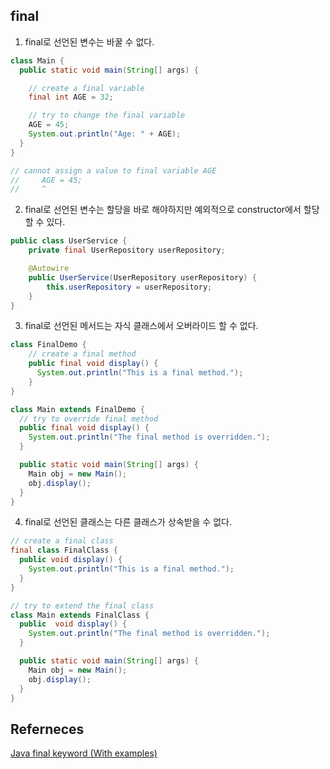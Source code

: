 ## final

1. final로 선언된 변수는 바꿀 수 없다.

```java
class Main {
  public static void main(String[] args) {

    // create a final variable
    final int AGE = 32;

    // try to change the final variable
    AGE = 45;
    System.out.println("Age: " + AGE);
  }
}

// cannot assign a value to final variable AGE
//     AGE = 45;
//     ^
```

2. final로 선언된 변수는 할당을 바로 해야하지만 예외적으로 constructor에서 할당할 수 있다.

```java
public class UserService {
    private final UserRepository userRepository;

    @Autowire
    public UserService(UserRepository userRepository) {
        this.userRepository = userRepository;
    }
}
```

3. final로 선언된 메서드는 자식 클래스에서 오버라이드 할 수 없다.

```java
class FinalDemo {
    // create a final method
    public final void display() {
      System.out.println("This is a final method.");
    }
}

class Main extends FinalDemo {
  // try to override final method
  public final void display() {
    System.out.println("The final method is overridden.");
  }

  public static void main(String[] args) {
    Main obj = new Main();
    obj.display();
  }
}
```

4. final로 선언된 클래스는 다른 클래스가 상속받을 수 없다.

```java
// create a final class
final class FinalClass {
  public void display() {
    System.out.println("This is a final method.");
  }
}

// try to extend the final class
class Main extends FinalClass {
  public  void display() {
    System.out.println("The final method is overridden.");
  }

  public static void main(String[] args) {
    Main obj = new Main();
    obj.display();
  }
}
```

## Referneces

[Java final keyword (With examples)](https://www.programiz.com/java-programming/final-keyword)
